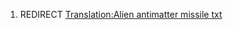 1.  REDIRECT [Translation:Alien antimatter missile
    txt](Translation:Alien_antimatter_missile_txt "wikilink")